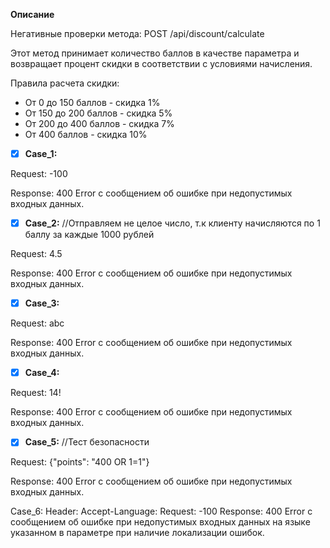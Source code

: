 **Описание**

Негативные проверки метода:
POST /api/discount/calculate

Этот метод принимает количество баллов в качестве параметра и возвращает процент скидки в соответствии с условиями начисления.

Правила расчета скидки:

- От 0 до 150 баллов - скидка 1%
- От 150 до 200 баллов - скидка 5%
- От 200 до 400 баллов - скидка 7%
- От 400 баллов - скидка 10%


* [x] **Case_1:**
      
Request: -100

Response: 400 Error с сообщением об ошибке при недопустимых входных данных.

* [x] **Case_2:** //Отправляем не целое число, т.к клиенту начисляются по 1 баллу за каждые 1000 рублей
      
Request: 4.5

Response: 400 Error с сообщением об ошибке при недопустимых входных данных.

* [x] **Case_3:**
      
Request: abc

Response: 400 Error с сообщением об ошибке при недопустимых входных данных.

* [x] **Case_4:**
      
Request: 14!

Response: 400 Error с сообщением об ошибке при недопустимых входных данных.


* [x] **Case_5:** //Тест безопасности

Request: {"points": "400 OR 1=1"}

Response: 400 Error с сообщением об ошибке при недопустимых входных данных.


Case_6:
Header: Accept-Language: <language>
Request: -100
Response: 400 Error с сообщением об ошибке при недопустимых входных данных на языке указанном в параметре <language> при наличие локализации ошибок.


